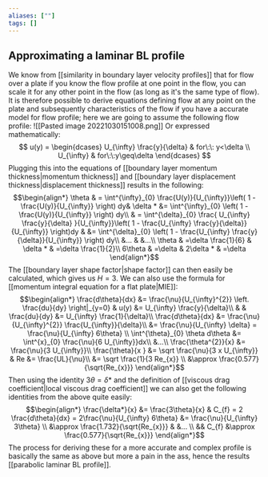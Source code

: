 ```yaml
---
aliases: [""]
tags: []
---
```


## Approximating a laminar BL profile
We know from [[similarity in boundary layer velocity profiles]] that for flow over a plate if you know the flow profile at one point in the flow, you can scale it for any other point in the flow (as long as it's the same type of flow). It is therefore possible to derive equations defining flow at any point on the plate and subsequently characteristics of the flow if you have a accurate model for flow profile; here we are going to assume the following flow profile:
![[Pasted image 20221030151008.png]]
Or expressed mathematically:
$$ u(y) = \begin{dcases} U_{\infty} \frac{y}{\delta} & for\:\: y<\delta \\ U_{\infty}  & for\:\:y\geq\delta \end{dcases} $$
Plugging this into the equations of [[boundary layer momentum thickness|momentum thickness]] and [[boundary layer displacement thickness|displacement thickness]] results in the following:
$$\begin{align*}
\theta & = \int^{\infty}_{0} \frac{U(y)}{U_{\infty}}\left( 1 - \frac{U(y)}{U_{\infty}} \right) dy& \delta * &= \int^{\infty}_{0} \left( 1 - \frac{U(y)}{U_{\infty}} \right) dy\\
  & = \int^{\delta}_{0} \frac{ U_{\infty} \frac{y}{\delta} }{U_{\infty}}\left( 1 - \frac{U_{\infty} \frac{y}{\delta}}{U_{\infty}} \right)dy &    &= \int^{\delta}_{0} \left( 1 - \frac{U_{\infty} \frac{y}{\delta}}{U_{\infty}} \right) dy\\
&... & &...\\
\theta & =\delta \frac{1}{6} & \delta * & =\delta \frac{1}{2}\\
6\theta & =\delta  & 2\delta * & =\delta 
\end{align*}$$
The [[boundary layer shape factor|shape factor]] can then easily be calculated, which gives us $H=3$. We can also use the formula for [[momentum integral equation for a flat plate|MIE]]:  
$$\begin{align*}
\frac{d\theta}{dx} &= \frac{\nu}{U_{\infty}^{2}} \left. \frac{du}{dy} \right|_{y=0} & u(y) &= U_{\infty} \frac{y}{\delta}\\
& & \frac{du}{dy} &= U_{\infty} \frac{1}{\delta}\\
\frac{d\theta}{dx} &= \frac{\nu}{U_{\infty}^{2}}  \frac{U_{\infty}}{\delta}\\
&= \frac{\nu}{U_{\infty} \delta} = \frac{\nu}{U_{\infty} 6\theta}  \\
\int^{\theta}_{0} \theta d\theta &= \int^{x}_{0} \frac{\nu}{6 U_{\infty}}dx\\
&...\\
\frac{\theta^{2}}{x} &=  \frac{\nu}{3 U_{\infty}}\\
\frac{\theta}{x } &= \sqrt \frac{\nu}{3 x U_{\infty}} & Re &= \frac{UL}{\nu}\\
 &= \sqrt \frac{1}{3 Re_{x}}  \\
 &\approx \frac{0.577}{\sqrt{Re_{x}}}
\end{align*}$$
Then using the identity $3\theta = \delta *$ and the definition of [[viscous drag coefficient|local viscous drag coefficient]] we can also get the following identities from the above quite easily:
$$\begin{align*}
\frac{\delta*}{x} &= \frac{3\theta}{x} & C_{f} = 2 \frac{d\theta}{dx} = 2\frac{\nu}{U_{\infty} 6\theta} &=  \frac{\nu}{U_{\infty} 3\theta} \\
&\approx \frac{1.732}{\sqrt{Re_{x}}} &  &... \\ 
&& C_{f} &\approx \frac{0.577}{\sqrt{Re_{x}}}
\end{align*}$$
The process for deriving these for a more accurate and complex profile is basically the same as above but more a pain in the ass, hence the results [[parabolic laminar BL profile]].